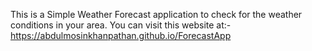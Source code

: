 This is a Simple Weather Forecast application to check for the weather conditions in your area.
You can visit this website at:-
https://abdulmosinkhanpathan.github.io/ForecastApp
